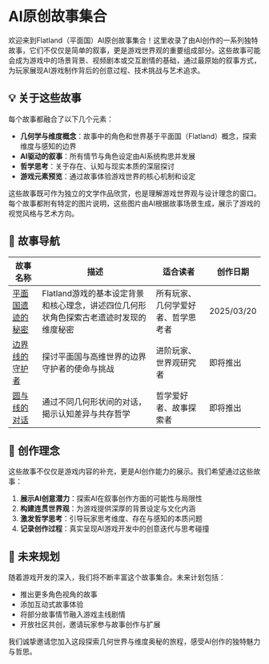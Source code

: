 # AI原创故事集合

欢迎来到Flatland（平面国）AI原创故事集合！这里收录了由AI创作的一系列独特故事，它们不仅仅是简单的叙事，更是游戏世界观的重要组成部分。这些故事可能会成为游戏中的场景背景、视频剧本或交互剧情的基础，通过最原始的叙事方式，为玩家展现AI游戏制作背后的创意过程、技术挑战与艺术追求。

## 💡 关于这些故事

每个故事都融合了以下几个元素：
- **几何学与维度概念**：故事中的角色和世界基于平面国（Flatland）概念，探索维度与感知的边界
- **AI驱动的叙事**：所有情节与角色设定由AI系统构思并发展
- **哲学思考**：关于存在、认知与现实本质的深层探讨
- **游戏元素预览**：通过故事体验游戏世界的核心机制和设定

这些故事既可作为独立的文学作品欣赏，也是理解游戏世界观与设计理念的窗口。每个故事都附有特定的图片说明，这些图片由AI根据故事场景生成，展示了游戏的视觉风格与艺术方向。

## 🧭 故事导航

| 故事名称 | 描述 | 适合读者 | 创作日期 |
|--------|------|---------|--------|
| [平面国遗迹的秘密](/zh-cn/story/story_1.md) | Flatland游戏的基本设定背景和核心理念，讲述四位几何形状角色探索古老遗迹时发现的维度秘密 | 所有玩家、几何学爱好者、哲学思考者 | 2025/03/20 |
| [边界线的守护者](#) | 探讨平面国与高维世界的边界守护者的使命与挑战 | 进阶玩家、世界观研究者 | 即将推出 |
| [圆与线的对话](#) | 通过不同几何形状间的对话，揭示认知差异与共存哲学 | 哲学爱好者、故事探索者 | 即将推出 |

## 📖 创作理念

这些故事不仅仅是游戏内容的补充，更是AI创作能力的展示。我们希望通过这些故事：

1. **展示AI创意潜力**：探索AI在叙事创作方面的可能性与局限性
2. **构建连贯世界观**：为游戏提供深厚的背景设定与文化内涵
3. **激发哲学思考**：引导玩家思考维度、存在与感知的本质问题
4. **记录创作过程**：真实呈现AI游戏开发中的创意迭代与思考碰撞

## 🔮 未来规划

随着游戏开发的深入，我们将不断丰富这个故事集合。未来计划包括：

- 推出更多角色视角的故事
- 添加互动式故事体验
- 将部分故事情节融入游戏主线剧情
- 开放社区共创，邀请玩家参与故事创作与扩展

我们诚挚邀请您加入这段探索几何世界与维度奥秘的旅程，感受AI创作的独特魅力与哲思。
